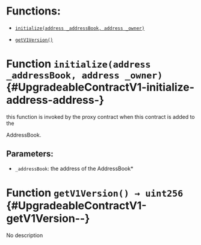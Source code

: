 # Functions:

- [`initialize(address _addressBook, address _owner)`](#UpgradeableContractV1-initialize-address-address-)

- [`getV1Version()`](#UpgradeableContractV1-getV1Version--)

# Function `initialize(address _addressBook, address _owner)` {#UpgradeableContractV1-initialize-address-address-}

this function is invoked by the proxy contract when this contract is added to the

AddressBook.

## Parameters:

- `_addressBook`: the address of the AddressBook*

# Function `getV1Version() → uint256` {#UpgradeableContractV1-getV1Version--}

No description
